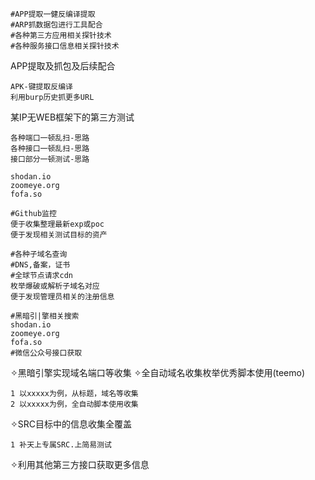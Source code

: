 ```
#APP提取一健反编译提取
#ARP抓数据包进行工具配合
#各种第三方应用相关探针技术
#各种服务接口信息相关探针技术
```

APP提取及抓包及后续配合

```
APK-键提取反编译
利用burp历史抓更多URL
```

某IP无WEB框架下的第三方测试

```
各种端口一顿乱扫-思路
各种接口一顿乱扫-思路
接口部分一顿测试-思路
```

```
shodan.io
zoomeye.org
fofa.so
```

```
#Github监控
便于收集整理最新exp或poc
便于发现相关测试目标的资产

#各种子域名查询
#DNS,备案，证书
#全球节点请求cdn
枚举爆破或解析子域名对应
便于发现管理员相关的注册信息

#黑暗引|擎相关搜索
shodan.io
zoomeye.org
fofa.so
#微信公众号接口获取

```

✧黑暗引擎实现域名端口等收集
✧全自动域名收集枚举优秀脚本使用(teemo)

```
1 以xxxxx为例，从标题，域名等收集
2 以xxxxx为例，全自动脚本使用收集
```

✧SRC目标中的信息收集全覆盖

```
1 补天上专属SRC.上简易测试
```

✧利用其他第三方接口获取更多信息

